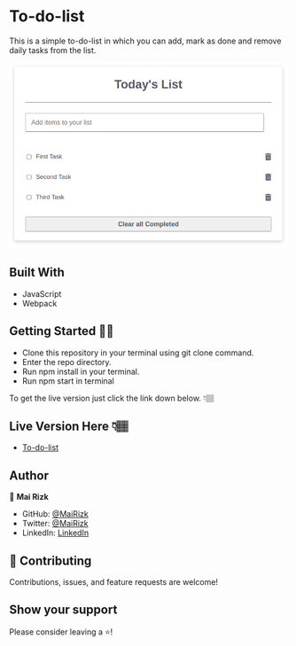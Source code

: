 # To-do-list

This is a simple to-do-list in which you can add, mark as done and remove daily tasks from the list.

![Screenshot1](/Images/readme2.png)

## Built With

- JavaScript
- Webpack

## Getting Started 💪🏽
- Clone this repository in your terminal using git clone command.
- Enter the repo directory.
- Run npm install in your terminal.
- Run npm start in terminal

To get the live version just click the link down below. 👇🏽️

## Live Version Here 👇🏽️

- [To-do-list](https://mairizk.github.io/To-do-list/index.html/)

## Author

👤 **Mai Rizk**

- GitHub: [@MaiRizk](https://github.com/MaiRizk)
- Twitter: [@MaiRizk](https://twitter.com/MaiRizk16)
- LinkedIn: [LinkedIn](https://www.linkedin.com/in/mai-rizk-252722188/)

## 🤝 Contributing

Contributions, issues, and feature requests are welcome!

## Show your support

Please consider leaving a ⭐️!
